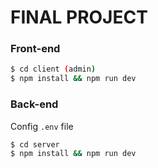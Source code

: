 # FINAL PROJECT

### Front-end

```bash
$ cd client (admin)
$ npm install && npm run dev
```

### Back-end

Config `.env` file

```bash
$ cd server
$ npm install && npm run dev
```